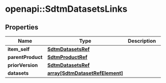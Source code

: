 # openapi::SdtmDatasetsLinks


## Properties
Name | Type | Description | Notes
------------ | ------------- | ------------- | -------------
**item_self** | [**SdtmDatasetsRef**](SdtmDatasetsRef.md) |  | [optional] 
**parentProduct** | [**SdtmProductRef**](SdtmProductRef.md) |  | [optional] 
**priorVersion** | [**SdtmDatasetsRef**](SdtmDatasetsRef.md) |  | [optional] 
**datasets** | [**array[SdtmDatasetRefElement]**](SdtmDatasetRefElement.md) |  | [optional] 


